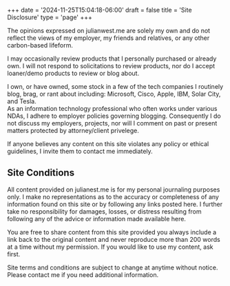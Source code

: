 +++
date = '2024-11-25T15:04:18-06:00'
draft = false
title = 'Site Disclosure'
type = 'page'
+++

The opinions expressed on julianwest.me are solely my own and do not reflect the views of my employer, my friends and relatives, or any other carbon-based lifeform.  

I may occasionally review products that I personally purchased or already own. I will not respond to solicitations to review products, nor do I accept loaner/demo products to review or blog about.  

I own, or have owned, some stock in a few of the tech companies I routinely blog, brag, or rant about including: Microsoft, Cisco, Apple, IBM, Solar City, and Tesla.  
As an information technology professional who often works under various NDAs, I adhere to employer policies governing blogging. Consequently I do not discuss my employers, projects, nor will I comment on past or present matters protected by attorney/client privelege.  

If anyone believes any content on this site violates any policy or ethical guidelines, I invite them to contact me immediately.

## Site Conditions

All content provided on julianest.me is for my personal journaling purposes only. I make no representations as to the accuracy or completeness of any information found on this site or by following any links posted here. I further take no responsibility for damages, losses, or distress resulting from following any of the advice or information made available here. </lawyerspeak-mode>  

You are free to share content from this site provided you always include a link back to the original content and never reproduce more than 200 words at a time without my permission. If you would like to use my content, ask first.  

Site terms and conditions are subject to change at anytime without notice. Please contact me if you need additional information.